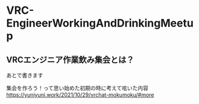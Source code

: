 # VRC-EngineerWorkingAndDrinkingMeetup

## VRCエンジニア作業飲み集会とは？

あとで書きます  

集会を作ろう！って思い始めた初期の時に考えて呟いた内容  
https://yuniyuni.work/2021/10/29/vrchat-mokumoku/#more